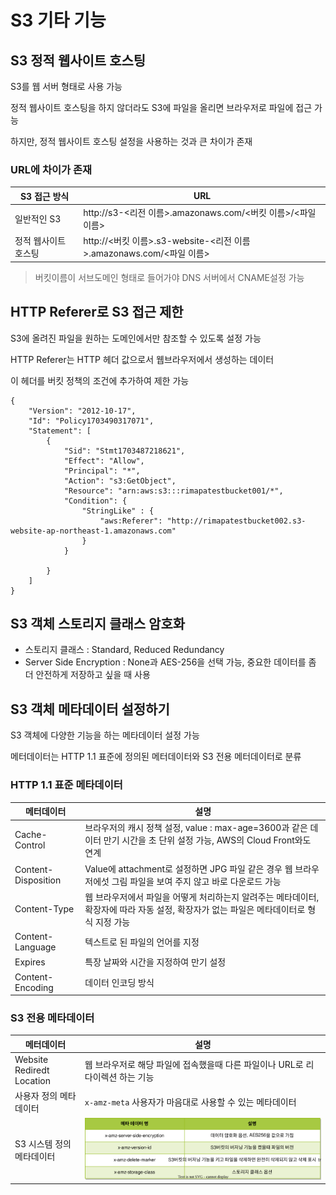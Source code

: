 # S3 기타 기능

## S3 정적 웹사이트 호스팅

S3를 웹 서버 형태로 사용 가능

정적 웹사이트 호스팅을 하지 않더라도 S3에 파일을 올리면 브라우저로 파일에 접근 가능 

하지만, 정적 웹사이트 호스팅 설정을 사용하는 것과 큰 차이가 존재

### URL에 차이가 존재
| S3 접근 방식 | URL |
| -- | -- |
| 일반적인 S3 | http://s3-<리전 이름>.amazonaws.com/<버킷 이름>/<파일 이름> |
| 정적 웹사이트 호스팅 | http://<버킷 이름>.s3-website-<리전 이름>.amazonaws.com/<파일 이름> |

> 버킷이름이 서브도메인 형태로 들어가야 DNS 서버에서 CNAME설정 가능

## HTTP Referer로 S3 접근 제한

S3에 올려진 파일을 원하는 도메인에서만 참조할 수 있도록 설정 가능

HTTP Referer는 HTTP 헤더 값으로서 웹브라우저에서 생성하는 데이터

이 헤더를 버킷 정책의 조건에 추가하여 제한 가능

```
{
    "Version": "2012-10-17",
    "Id": "Policy1703490317071",
    "Statement": [
        {
            "Sid": "Stmt1703487218621",
            "Effect": "Allow",
            "Principal": "*",
            "Action": "s3:GetObject",
            "Resource": "arn:aws:s3:::rimapatestbucket001/*",
            "Condition": {
                "StringLike" : {
                    "aws:Referer": "http://rimapatestbucket002.s3-website-ap-northeast-1.amazonaws.com"
                }
            }

        }
    ]
}
```

## S3 객체 스토리지 클래스 암호화

- 스토리지 클래스 : Standard, Reduced Redundancy 
- Server Side Encryption : None과 AES-256을 선택 가능, 중요한 데이터를 좀 더 안전하게 저장하고 싶을 때 사용

## S3 객체 메타데이터 설정하기
S3 객체에 다양한 기능을 하는 메타데이터 설정 가능

메터데이터는 HTTP 1.1 표준에 정의된 메터데이터와 S3 전용 메터데이터로 분류

### HTTP 1.1 표준 메타데이터
| 메터데이터 | 설명 |
| -- | -- |
| Cache-Control | 브라우저의 캐시 정책 설정, value : max-age=3600과 같은 데이터 만기 시간을 초 단위 설정 가능, AWS의 Cloud Front와도 연계 |
| Content-Disposition | Value에 attachment로 설정하면 JPG 파일 같은 경우 웹 브라우저에섯 그림 파일을 보여 주지 않고 바로 다운로드 가능 | 
| Content-Type | 웹 브라우저에서 파일을 어떻게 처리하는지 알려주는 메타데이터, 확장자에 따라 자동 설정, 확장자가 없는 파일은 메타데이터로 형식 지정 가능 |
| Content-Language | 텍스트로 된 파일의 언어를 지정 |
|Expires | 특장 날짜와 시간을 지정하여 만기 설정 |
|Content-Encoding | 데이터 인코딩 방식 |

### S3 전용 메타데이터
| 메터데이터 | 설명 |
| -- | -- |
| Website Rediredt Location | 웹 브라우저로 해당 파일에 접속했을때 다른 파일이나 URL로 리다이렉션 하는 기능 |
| 사용자 정의 메타데이터 | `x-amz-meta` 사용자가 마음대로 사용할 수 있는 메타데이터 |
|  S3 시스템 정의 메타데이터 | ![시스템메타데이처](../images/AWS/AWS_S3_System.drawio.svg) |